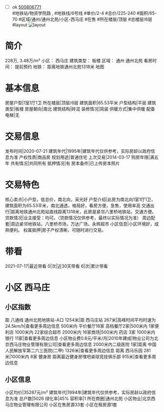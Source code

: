 - [ ] ok [500806771](https://bj.5i5j.com/ershoufang/500806771.html)  
 #地铁站/物资学院路 ,  #地铁线/6号线
#单价/2-4 #总价/225-240 #面积/65-70   #区域/通州/通州北苑/小区-西马庄 #在售 #所在楼层/顶层 #总楼层/6层 #layout 
![layout](http://image2a.5i5j.com/scm/HOUSE_CUSTOMER/6bec0050ea614c899c2cf966f0d3acca.jpg_P5.jpg) 
# 简介 
 228万,  3.48万/m² 
小区： 西马庄
建筑类型： 板楼
区域： 通州 通州北苑
看房时间： 提前预约
地铁： 距离地铁通州北苑1318米 地图
# 基本信息 
 房屋户型|1室1厅1卫
所在楼层|顶层/6层
建筑面积|65.53平米
户型结构|平层
建筑类型|板楼
房屋朝向|南北
建筑结构|砖混
装修情况|简装
供暖方式|集中供暖
配备电梯|无
# 交易信息 
 发布时间|2020-07-21
建筑年代|1995年|建筑年代仅供参考，实际房龄以政府信息为准
产权性质|商品房
规划用途|普通住宅
上次交易|2014-03-17
购房年限|满五年
共有情况|共同所有
抵押情况|有
房本备件|已上传房本照片
# 交易特色 
 核心卖点|小户型，低总价，南北向，采光好
户型介绍|此房为南北向1室1厅1卫，建筑面积为65.53平米，南北通透，格局好，看房方便，急售，使用率高
交通出行|距离地铁通州北苑站直线距离1318米，此房是紧邻八里桥地铁站，交通方便。
贷款情况|业主接受：均可。（贷款情况仅供参考，最终以实际情况为准）
周边配套|周边紧邻地铁站，八里桥市场，万达广场，永辉超市
小区信息|小区环境好，成熟便利。
权属抵押|房子产权清晰，可随时进行交易。
# 带看 
 2021-07-17|最近带看	 0|次|近30天带看	 6|次|累计带看
# 小区 西马庄
## 小区指数 
 距 八通线 通州北苑地铁站-A口 1254米|距 西马庄站 267米|高峰时间平均时速为24.5km/h|查看更多周边信息
500米内 平价餐厅18家
高档餐厅2家|500米内 1家便利店
1000米内 22家综合超市
2000米内 16家商场|500米内 药店 3家
1000米内 银行 11家|查看更多周边信息
小区物业费0.8元/平米/月|2010年建成|物业公司为北京西马庄物业管理有限公司|查看更多周边信息
2000米内二级医院 1家|距离 中国人民解放军第二六三医院(二甲)  1326米|查看更多周边信息
距离 西马乐园 281米|1000米内 8家 健身房
距离最近健身房嘿吧桌球竞技俱乐部 915米|查看更多周边信息
## 小区信息 
 小区均价|35287元/m²
建筑年代|1994年|建筑年代仅供参考，实际房龄以政府信息为准
总户数|5026
绿化率|45%
容积率|1
所在商圈|通州北苑
小区物业|北京西马庄物业管理有限公司
小区在售房源33套
小区在租房源1套
